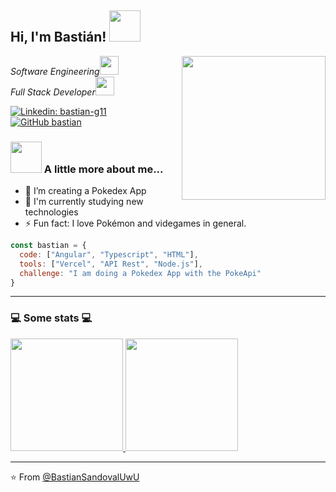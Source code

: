 <h2> Hi, I'm Bastián! <img src="https://media0.giphy.com/media/v1.Y2lkPTc5MGI3NjExanV3ZGZ1OGk2NnpwY2J4ZG1hZ3AzbXAwNWlyZGE3cGZvOWhndHZzZyZlcD12MV9pbnRlcm5hbF9naWZfYnlfaWQmY3Q9Zw/YnLs8X0I04Rtp467fN/giphy.gif" width="50"></h2>
<img align='right' src="https://media3.giphy.com/media/v1.Y2lkPTc5MGI3NjExd2N0bGNwemQ4MjJicGxjMzFobTcwbzVneHFoeTNzZDZxOXh3eWhwdSZlcD12MV9pbnRlcm5hbF9naWZfYnlfaWQmY3Q9Zw/gvxtFWGDYoHM9TZsEl/giphy.gif" width="230">
<p><em>Software Engineering<img src="https://media.giphy.com/media/MB75OzWrpUMOWfBHg0/giphy.gif" width="30"></br>Full Stack Developer<img src="https://media.giphy.com/media/lRLzrbhmh5pFf4jOga/giphy.gif" width="30">
</em></p>

[![Linkedin: bastian-g11](https://img.shields.io/badge/-Bastian-\-Sandoval-blue?style=flat-square&logo=Linkedin&logoColor=white&link=https://www.linkedin.com/in/bastián-sandoval-labraña-13115622b/)](https://www.linkedin.com/in/bastián-sandoval-labraña-13115622b/)
[![GitHub bastian](https://img.shields.io/github/followers/BastianSandovalUwU?label=follow&style=social)](https://github.com/BastianSandovalUwU)


### <img src="https://media1.giphy.com/media/v1.Y2lkPTc5MGI3NjExNzVsaHZvaHNqbnFuNWs1eHpyMWpvNGRobzl4bGR4OGQ0cHR2Y2FieCZlcD12MV9pbnRlcm5hbF9naWZfYnlfaWQmY3Q9Zw/X1f83aLeeNjWXkMaMe/giphy.gif" width="50"> A little more about me...

- :telescope: I’m creating a Pokedex App
- :seedling: I'm currently studying new technologies
- :zap: Fun fact: I love Pokémon and videgames in general.


```javascript
const bastian = {
  code: ["Angular", "Typescript", "HTML"],
  tools: ["Vercel", "API Rest", "Node.js"],
  challenge: "I am doing a Pokedex App with the PokeApi"
}
```

---
### :computer: Some stats :computer:

<a href="https://github.com/BastianSandovalUwU">
  <img height="180em" src="https://github-readme-stats.vercel.app/api?username=BastianSandovalUwU&theme=dark&show_icons=true" />
  <img height="180em" src="https://github-readme-stats.vercel.app/api/top-langs/?username=BastianSandovalUwU&theme=dark&layout=compact" />
</a>

---

:star:️ From [@BastianSandovalUwU](https://github.com/BastianSandovalUwU)